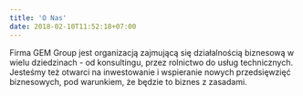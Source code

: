 ```yaml
---
title: 'O Nas'
date: 2018-02-10T11:52:18+07:00
---
```

Firma GEM Group jest organizacją zajmującą się działalnością biznesową w wielu dziedzinach - od konsultingu, przez rolnictwo do usług technicznych.
Jesteśmy też otwarci na inwestowanie i wspieranie nowych przedsięwzięć biznesowych, pod warunkiem, że będzie to biznes z zasadami. 
